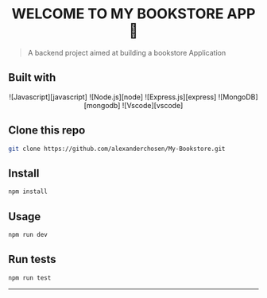 <h1 align="center"> WELCOME TO MY BOOKSTORE APP 👋</h1>

> A backend project aimed at building a bookstore Application

## Built with
<div align="center">

![Javascript][javascript]
![Node.js][node]
![Express.js][express]
![MongoDB][mongodb]
![Vscode][vscode]

</div>

 ## Clone this repo

```sh
git clone https://github.com/alexanderchosen/My-Bookstore.git
``` 

## Install

```sh
npm install
```

## Usage

```sh
npm run dev
```

## Run tests

```sh
npm run test
```

---
